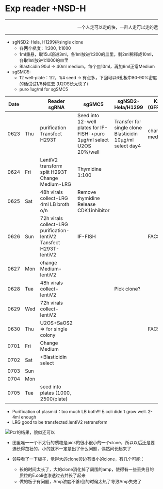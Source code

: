 # Exp reader +NSD-H

------------------------

<p align='right'>一个人走可以走的快，一群人走可以走的远</p>

--------------

+ sgNSD2-Hela, H1299挑single clone
  + 各两个梯度：1:200, 1:1000
  + 1ml重悬，取15ul溶进3ml，各1ml放进1:200的皿里，剩2ml稀释成10ml，各取1ml放进1:1000的皿里
  + Blasticidin 90ul → 40ml medium，每个皿10ml，再加9ml正常Medium
+ sgSMC5:
  + 12 well-plate：1/2，1/4 seed → 有点多，下回可以6孔板中80-90%密度的话试试1/6种进去 (U2OS长太快了)
  + puro 1ug/ml for sgSMC5

| Date |      | Reader sgRNA                                                 | sgSMC5                                                       | sgNSD2-Hela/H1299                                            | K36M (GFP)0622 | sgFANCM (T2.1)0624 |
| ---- | ---- | ------------------------------------------------------------ | ------------------------------------------------------------ | ------------------------------------------------------------ | -------------- | ------------------ |
| 0623 | Thu  | purification<br>Transfect H293T                              | Seed into 12-well plates for IF-FISH:   +puro 1μg/ml select U2OS 20%/well | Transfer for single clone<br>Blasticidin 10μg/ml select day4 | change medium  |                    |
| 0624 | Fri  | LentiV2 transform<br>split H293T<br>Change Medium-LRG        | Thymidine 1:100                                              |                                                              |                | Infection          |
| 0625 | Sat  | 48h virals collect-LRG<br>4ml LB broth o/n                   | Remove thymidine Release  CDK1inhibitor                      |                                                              |                | Change Medium      |
| 0626 | Sun  | 72h virals collect-LRG<br>purification-lentiV2<br/>Tansfect H293T-lentiV2 | IF-FISH                                                      |                                                              | FACS day4      |                    |
| 0627 | Mon  | change Medium-lentiV2                                        |                                                              |                                                              |                |                    |
| 0628 | Tue  | 48h virals collect-lentiV2                                   |                                                              | Pick clone?                                                  |                | FACS day4          |
| 0629 | Wed  | 72h virals collect-lentiV2                                   |                                                              |                                                              |                |                    |
| 0630 | Thu  | U2OS+SaOS2  => for single colony                             |                                                              |                                                              | FACS day8      |                    |
| 0701 | Fri  | Change Medium                                                |                                                              |                                                              |                |                    |
| 0702 | Sat  | +Blasticidin select                                          |                                                              |                                                              |                | FACS day8          |
| 0703 | Sun  |                                                              |                                                              |                                                              |                |                    |
| 0704 | Mon  |                                                              |                                                              |                                                              |                |                    |
| 0705 | Tue  | seed into plates (1000, 2500/plate)                          |                                                              |                                                              |                |                    |

+ Purification of plasmid：too much LB both!!! E.coli didn't grow well. 2-4ml enough
+ LRG good to be transfected.lentiV2 retransform

![Pcr的结果，貌似还可以](C:\Users\wyzox\Documents\GitHub\yiw4007.github.io\images\plasmid0623.jpg)



+ 图里唯一一个不太行的质粒是pick的很小很小的一个clone，所以以后还是要选长得茁壮的，小的就不一定是出了什么问题，偶然间长起来了

+ 领导看了一下板子，觉得大的clone旁边有很小的clone，有几个可能：
  + 长的时间太长了，大的clone消化掉了周围的amp，使得有一些丢失目的质粒的E.coli也渗透过去并长了起来
  + 做的板子有问题，Amp浓度不够/倒的时候太热了导致Amp失效了

